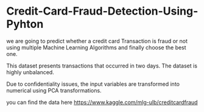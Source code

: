 # Credit-Card-Fraud-Detection-Using-Pyhton
we are going to predict whether a credit card Transaction is fraud or not using multiple Machine Learning Algorithms and finally choose the best one.

This dataset presents transactions that occurred in two days. The dataset is highly unbalanced.

Due to confidentiality issues, the input variables are transformed into numerical using PCA transformations.

you can find the data here https://www.kaggle.com/mlg-ulb/creditcardfraud
